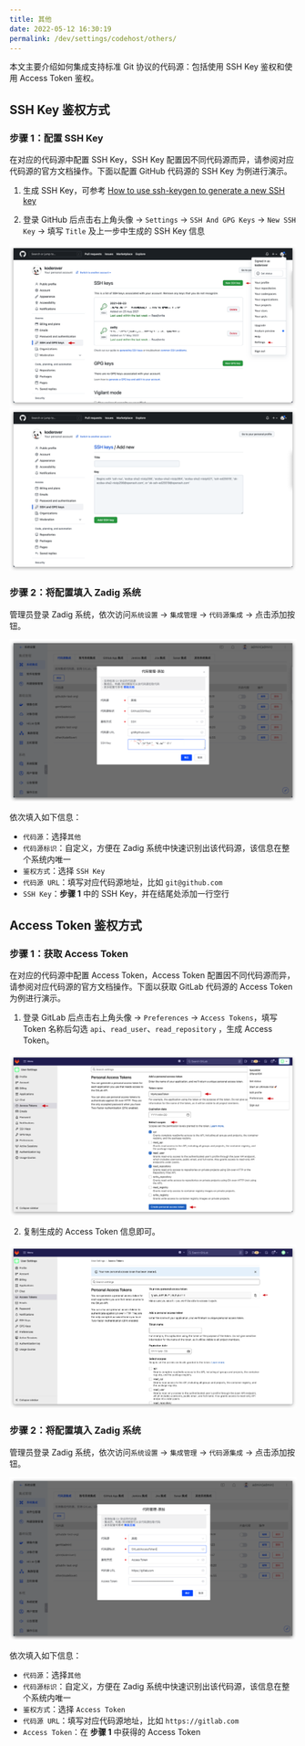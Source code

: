 ```yaml
---
title: 其他
date: 2022-05-12 16:30:19
permalink: /dev/settings/codehost/others/
---
```


本文主要介绍如何集成支持标准 Git 协议的代码源：包括使用 SSH Key 鉴权和使用 Access Token 鉴权。

## SSH Key 鉴权方式

### 步骤 1：配置 SSH Key

在对应的代码源中配置 SSH Key，SSH Key 配置因不同代码源而异，请参阅对应代码源的官方文档操作。下面以配置 GitHub 代码源的 SSH Key 为例进行演示。

1. 生成 SSH Key，可参考 [How to use ssh-keygen to generate a new SSH key](https://www.ssh.com/academy/ssh/keygen)

2. 登录 GitHub 后点击右上角头像 -> `Settings` -> `SSH And GPG Keys` -> `New SSH Key` -> 填写 `Title` 及上一步中生成的 SSH Key 信息

![github_ssh_key](../_images/github_ssh_key.png)
![github_ssh_key](../_images/github_ssh_key_1.png)

### 步骤 2：将配置填入 Zadig 系统

管理员登录 Zadig 系统，依次访问`系统设置` -> `集成管理` -> `代码源集成` -> 点击添加按钮。

![other_git_config](../_images/ssh_key_git_config.png)

依次填入如下信息：

- `代码源`：选择`其他`
- `代码源标识`：自定义，方便在 Zadig 系统中快速识别出该代码源，该信息在整个系统内唯一
- `鉴权方式`：选择 `SSH Key`
- `代码源 URL`：填写对应代码源地址，比如 `git@github.com`
- `SSH Key`：**步骤 1** 中的 SSH Key，并在结尾处添加一行空行

## Access Token 鉴权方式

### 步骤 1：获取 Access Token

在对应的代码源中配置 Access Token，Access Token 配置因不同代码源而异，请参阅对应代码源的官方文档操作。下面以获取 GitLab 代码源的 Access Token 为例进行演示。

1. 登录 GitLab 后点击右上角头像 -> `Preferences` -> `Access Tokens`，填写 Token 名称后勾选 `api`、`read_user`、`read_repository` ，生成 Access Token。

![other_git_config](../_images/gitlab_access_token.png)

2. 复制生成的 Access Token 信息即可。

![other_git_config](../_images/gitlab_access_token_2.png)

### 步骤 2：将配置填入 Zadig 系统

管理员登录 Zadig 系统，依次访问`系统设置` -> `集成管理` -> `代码源集成` -> 点击添加按钮。

![other_git_config](../_images/access_token_git_config.png)

依次填入如下信息：

- `代码源`：选择`其他`
- `代码源标识`：自定义，方便在 Zadig 系统中快速识别出该代码源，该信息在整个系统内唯一
- `鉴权方式`：选择 `Access Token`
- `代码源 URL`：填写对应代码源地址，比如 `https://gitlab.com`
- `Access Token`：在 **步骤 1** 中获得的 Access Token
